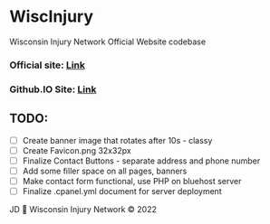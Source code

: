 # WiscInjury
 Wisconsin Injury Network Official Website codebase

### Official site: [Link](https://www.wiscinjury.com)

### Github.IO Site: [Link](https://jeremysmai.github.io/WiscInjury/index.html)

## TODO:

- [ ] Create banner image that rotates after 10s - classy
- [ ] Create Favicon.png 32x32px
- [ ] Finalize Contact Buttons - separate address and phone number
- [ ] Add some filler space on all pages, banners
- [ ] Make contact form functional, use PHP on bluehost server
- [ ] Finalize .cpanel.yml document for server deployment

JD :pill: Wisconsin Injury Network &copy; 2022
